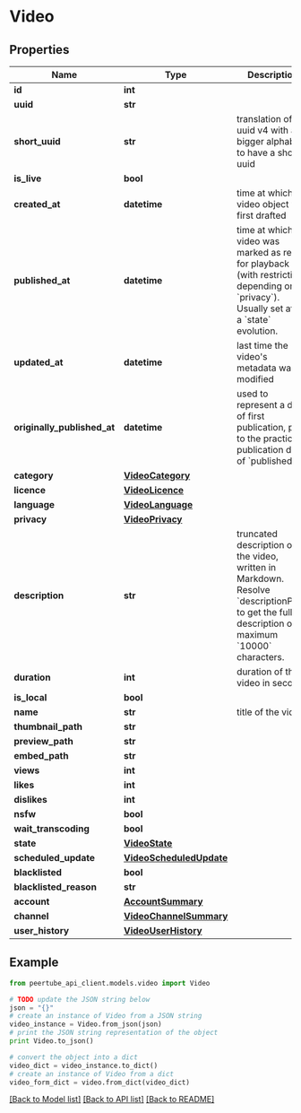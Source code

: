 # Video


## Properties
Name | Type | Description | Notes
------------ | ------------- | ------------- | -------------
**id** | **int** |  | [optional] 
**uuid** | **str** |  | [optional] 
**short_uuid** | **str** | translation of a uuid v4 with a bigger alphabet to have a shorter uuid | [optional] 
**is_live** | **bool** |  | [optional] 
**created_at** | **datetime** | time at which the video object was first drafted | [optional] 
**published_at** | **datetime** | time at which the video was marked as ready for playback (with restrictions depending on &#x60;privacy&#x60;). Usually set after a &#x60;state&#x60; evolution. | [optional] 
**updated_at** | **datetime** | last time the video&#39;s metadata was modified | [optional] 
**originally_published_at** | **datetime** | used to represent a date of first publication, prior to the practical publication date of &#x60;publishedAt&#x60; | [optional] 
**category** | [**VideoCategory**](VideoCategory.md) |  | [optional] 
**licence** | [**VideoLicence**](VideoLicence.md) |  | [optional] 
**language** | [**VideoLanguage**](VideoLanguage.md) |  | [optional] 
**privacy** | [**VideoPrivacy**](VideoPrivacy.md) |  | [optional] 
**description** | **str** | truncated description of the video, written in Markdown. Resolve &#x60;descriptionPath&#x60; to get the full description of maximum &#x60;10000&#x60; characters.  | [optional] 
**duration** | **int** | duration of the video in seconds | [optional] 
**is_local** | **bool** |  | [optional] 
**name** | **str** | title of the video | [optional] 
**thumbnail_path** | **str** |  | [optional] 
**preview_path** | **str** |  | [optional] 
**embed_path** | **str** |  | [optional] 
**views** | **int** |  | [optional] 
**likes** | **int** |  | [optional] 
**dislikes** | **int** |  | [optional] 
**nsfw** | **bool** |  | [optional] 
**wait_transcoding** | **bool** |  | [optional] 
**state** | [**VideoState**](VideoState.md) |  | [optional] 
**scheduled_update** | [**VideoScheduledUpdate**](VideoScheduledUpdate.md) |  | [optional] 
**blacklisted** | **bool** |  | [optional] 
**blacklisted_reason** | **str** |  | [optional] 
**account** | [**AccountSummary**](AccountSummary.md) |  | [optional] 
**channel** | [**VideoChannelSummary**](VideoChannelSummary.md) |  | [optional] 
**user_history** | [**VideoUserHistory**](VideoUserHistory.md) |  | [optional] 

## Example

```python
from peertube_api_client.models.video import Video

# TODO update the JSON string below
json = "{}"
# create an instance of Video from a JSON string
video_instance = Video.from_json(json)
# print the JSON string representation of the object
print Video.to_json()

# convert the object into a dict
video_dict = video_instance.to_dict()
# create an instance of Video from a dict
video_form_dict = video.from_dict(video_dict)
```
[[Back to Model list]](../README.md#documentation-for-models) [[Back to API list]](../README.md#documentation-for-api-endpoints) [[Back to README]](../README.md)


